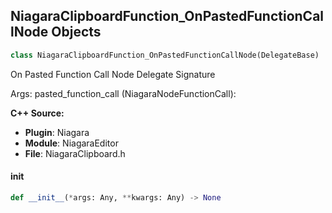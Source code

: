 ## NiagaraClipboardFunction_OnPastedFunctionCallNode Objects

```python
class NiagaraClipboardFunction_OnPastedFunctionCallNode(DelegateBase)
```

On Pasted Function Call Node  Delegate Signature

Args:
    pasted_function_call (NiagaraNodeFunctionCall):

**C++ Source:**

- **Plugin**: Niagara
- **Module**: NiagaraEditor
- **File**: NiagaraClipboard.h

<a id="unreal.NiagaraClipboardFunction_OnPastedFunctionCallNode.__init__"></a>

#### __init__

```python
def __init__(*args: Any, **kwargs: Any) -> None
```

<a id="unreal.OnConstantQResults"></a>